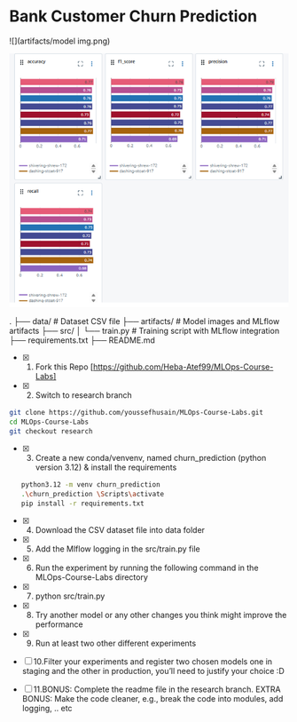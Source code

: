 # Bank Customer Churn Prediction
![](artifacts/model img.png)

![](artifacts/img1acc.png)

.
├── data/                   # Dataset CSV file
├── artifacts/              # Model images and MLflow artifacts
├── src/
│   └── train.py            # Training script with MLflow integration
├── requirements.txt
├── README.md


- [X] 1. Fork this Repo [https://github.com/Heba-Atef99/MLOps-Course-Labs]
- [X] 2. Switch to research branch
```bash 
git clone https://github.com/youssefhusain/MLOps-Course-Labs.git
cd MLOps-Course-Labs
git checkout research
```
- [X] 3. Create a new conda/venvenv, named churn_prediction (python version 3.12) & install the requirements
```bash
   python3.12 -m venv churn_prediction 
   .\churn_prediction \Scripts\activate
   pip install -r requirements.txt
```
- [X] 4. Download the CSV dataset file into data folder
- [X] 5. Add the Mlflow logging in the src/train.py file
- [X] 6. Run the experiment by running the following command in the MLOps-Course-Labs directory
- [X] 7. python src/train.py
- [X] 8. Try another model or any other changes you think might improve the performance
- [X] 9. Run at least two other different experiments
- [ ] 10.Filter your experiments and register two chosen models one in staging and the other in production, you’ll need to justify your
choice :D
- [ ] 11.BONUS: Complete the readme file in the research branch.
EXTRA BONUS: Make the code cleaner, e.g., break the code into modules, add logging, .. etc



